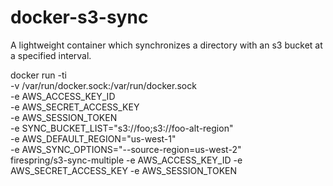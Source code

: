 # docker-s3-sync
A lightweight container which synchronizes a directory with an s3 bucket at a specified interval.

docker run -ti \
  -v /var/run/docker.sock:/var/run/docker.sock \
  -e AWS_ACCESS_KEY_ID \
  -e AWS_SECRET_ACCESS_KEY \
  -e AWS_SESSION_TOKEN \
  -e SYNC_BUCKET_LIST="s3://foo;s3://foo-alt-region" \
  -e AWS_DEFAULT_REGION="us-west-1" \
  -e AWS_SYNC_OPTIONS="--source-region=us-west-2" \
  firespring/s3-sync-multiple
  -e AWS_ACCESS_KEY_ID -e AWS_SECRET_ACCESS_KEY -e AWS_SESSION_TOKEN
